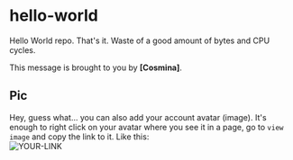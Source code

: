 # hello-world

Hello World repo. That's it. Waste of a good amount of bytes and CPU cycles.

This message is brought to you by **[Cosmina]**.

## Pic

Hey, guess what... you can also add your account avatar (image). It's enough to right click on your avatar where you see it in a page, go to `view image` and copy the link to it.
Like this:  
![YOUR-LINK](https://avatars.githubusercontent.com/u/74677412?s=60&v=4)
